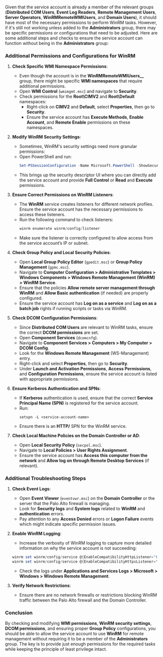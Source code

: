 Given that the service account is already a member of the relevant groups (**Distributed COM Users**, **Event Log Readers**, **Remote Management Users**, **Server Operators**, **WinRMRemoteWMIUsers**, and **Domain Users**), it should have most of the necessary permissions to perform WinRM tasks. However, if it's still not working unless added to the **Administrators** group, there may be specific permissions or configurations that need to be adjusted. Here are some additional steps and checks to ensure the service account can function without being in the **Administrators** group:

### Additional Permissions and Configurations for WinRM

1. **Check Specific WMI Namespace Permissions**:
   - Even though the account is in the **WinRMRemoteWMIUsers__** group, there might be specific **WMI namespaces** that require additional permissions.
   - Open **WMI Control** (`wmimgmt.msc`) and navigate to **Security**.
   - Check permissions for the **Root\CIMV2** and **Root\Default** namespaces:
     - Right-click on **CIMV2** and **Default**, select **Properties**, then go to **Security**.
     - Ensure the service account has **Execute Methods**, **Enable Account**, and **Remote Enable** permissions on these namespaces.
   
2. **Modify WinRM Security Settings**:
   - Sometimes, WinRM's security settings need more granular permissions:
   - Open PowerShell and run:
     ```powershell
     Set-PSSessionConfiguration -Name Microsoft.PowerShell -ShowSecurityDescriptorUI
     ```
   - This brings up the security descriptor UI where you can directly add the service account and provide **Full Control** or **Read** and **Execute** permissions.

3. **Ensure Correct Permissions on WinRM Listeners**:
   - The **WinRM** service creates listeners for different network profiles. Ensure the service account has the necessary permissions to access these listeners.
   - Run the following command to check listeners:
     ```powershell
     winrm enumerate winrm/config/listener
     ```
   - Make sure the listener is correctly configured to allow access from the service account’s IP or subnet.

4. **Check Group Policy and Local Security Policies**:
   - Open **Local Group Policy Editor** (`gpedit.msc`) or **Group Policy Management** (`gpmc.msc`).
   - Navigate to **Computer Configuration > Administrative Templates > Windows Components > Windows Remote Management (WinRM) > WinRM Service**.
   - Ensure that the policies **Allow remote server management through WinRM** and **Allow Basic authentication** (if needed) are properly configured.
   - Ensure the service account has **Log on as a service** and **Log on as a batch job** rights if running scripts or tasks via WinRM.

5. **Check DCOM Configuration Permissions**:
   - Since **Distributed COM Users** are relevant to WinRM tasks, ensure the correct **DCOM permissions** are set.
   - Open **Component Services** (`dcomcnfg`).
   - Navigate to **Component Services > Computers > My Computer > DCOM Config**.
   - Look for the **Windows Remote Management** (WS-Management) entry.
   - Right-click and select **Properties**, then go to **Security**.
   - Under **Launch and Activation Permissions**, **Access Permissions**, and **Configuration Permissions**, ensure the service account is listed with appropriate permissions.

6. **Ensure Kerberos Authentication and SPNs**:
   - If **Kerberos** authentication is used, ensure that the correct **Service Principal Name (SPN)** is registered for the service account.
   - Run:
     ```shell
     setspn -L <service-account-name>
     ```
   - Ensure there is an **HTTP/<hostname>** SPN for the WinRM service.

7. **Check Local Machine Policies on the Domain Controller or AD**:
   - Open **Local Security Policy** (`secpol.msc`).
   - Navigate to **Local Policies > User Rights Assignment**.
   - Ensure the service account has **Access this computer from the network** and **Allow log on through Remote Desktop Services** (if relevant).

### Additional Troubleshooting Steps

1. **Check Event Logs**:
   - Open **Event Viewer** (`eventvwr.msc`) on the **Domain Controller** or the server that the Palo Alto firewall is managing.
   - Look for **Security logs** and **System logs** related to **WinRM** and **authentication** errors.
   - Pay attention to any **Access Denied** errors or **Logon Failure** events which might indicate specific permission issues.

2. **Enable WinRM Logging**:
   - Increase the verbosity of WinRM logging to capture more detailed information on why the service account is not succeeding:
   ```powershell
   winrm set winrm/config/service @{EnableCompatibilityHttpListener="true"}
   winrm set winrm/config/service @{EnableCompatibilityHttpsListener="true"}
   ```
   - Check the logs under **Applications and Services Logs > Microsoft > Windows > Windows Remote Management**.

3. **Verify Network Restrictions**:
   - Ensure there are no network firewalls or restrictions blocking WinRM traffic between the Palo Alto firewall and the Domain Controller.

### Conclusion

By checking and modifying **WMI permissions**, **WinRM security settings**, **DCOM permissions**, and ensuring proper **Group Policy** configurations, you should be able to allow the service account to use **WinRM** for remote management without requiring it to be a member of the **Administrators** group. The key is to provide just enough permissions for the required tasks while keeping the principle of least privilege intact.
